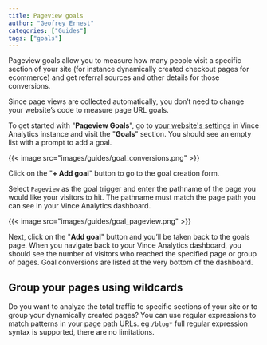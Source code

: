 ```yaml
---
title: Pageview goals 
author: "Geofrey Ernest"
categories: ["Guides"]
tags: ["goals"]
---
```


<!--more-->

Pageview goals allow you to measure how many people visit a specific section of your site (for instance dynamically created checkout pages for ecommerce) and get referral sources and other details for those conversions. 

Since page views are collected automatically, you don’t need to change your website’s code to measure page URL goals.

To get started with "**Pageview Goals**", go to [your website's settings](/website-settings) in Vince Analytics instance and visit the "**Goals**" section. You should see an empty list with a prompt to add a goal.

{{< image src="images/guides/goal_conversions.png" >}}

Click on the "**+ Add goal**" button to go to the goal creation form.

Select `Pageview` as the goal trigger and enter the pathname of the page you would like your visitors to hit. The pathname must match the page path you can see in your Vince Analytics dashboard.

{{< image src="images/guides/goal_pageview.png" >}}

Next, click on the "**Add goal**" button and you’ll be taken back to the goals page. When you navigate back to your Vince Analytics dashboard, you should see the number of visitors who reached the specified page or group of pages. Goal conversions are listed at the very bottom of the dashboard.

## Group your pages using wildcards

Do you want to analyze the total traffic to specific sections of your site or to group your dynamically created pages? You can use regular expressions to match patterns in your page path URLs. eg `/blog*` full regular expression syntax is supported, there are no limitations.
